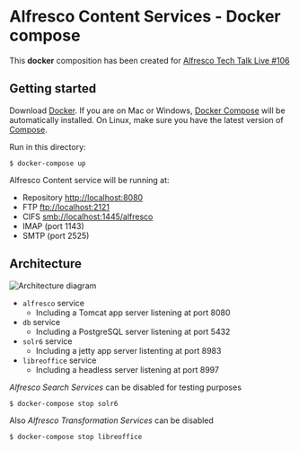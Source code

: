 Alfresco Content Services - Docker compose
==========================================

This **docker** composition has been created for [Alfresco Tech Talk Live #106](https://www.alfresco.com/events/webinars/tech-talk-live-106-intro-alfresco-content-search-services)

Getting started
---------------

Download [Docker](https://www.docker.com/products/overview). If you are on Mac or Windows, [Docker Compose](https://docs.docker.com/compose) will be automatically installed. On Linux, make sure you have the latest version of [Compose](https://docs.docker.com/compose/install/).

Run in this directory:
```
$ docker-compose up
```

Alfresco Content service will be running at:

* Repository [http://localhost:8080](http://localhost:8080)
* FTP [ftp://localhost:2121](ftp://localhost:2121)
* CIFS [smb://localhost:1445/alfresco](smb://localhost:1445/alfresco)
* IMAP (port 1143)
* SMTP (port 2525)

Architecture
------------

![Architecture diagram](architecture.png)

* `alfresco` service
  - Including a Tomcat app server listening at port 8080
* `db` service
  - Including a PostgreSQL server listening at port 5432
* `solr6` service
  - Including a jetty app server listenting at port 8983
* `libreoffice` service
  - Including a headless server listening at port 8997

*Alfresco Search Services* can be disabled for testing purposes

```
$ docker-compose stop solr6
```

Also *Alfresco Transformation Services* can be disabled

```
$ docker-compose stop libreoffice
```
